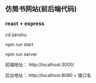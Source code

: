 ## 仿简书网站(前后端代码)

### react + express

cd jianshu

npm run start

npm run server

前端地址： http://localhost:3000/

后台地址： http://localhost:8080 + 接口名